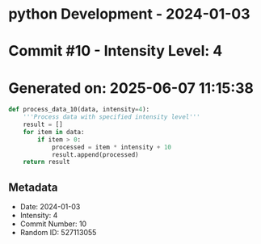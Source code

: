 ﻿# python Development - 2024-01-03
# Commit #10 - Intensity Level: 4
# Generated on: 2025-06-07 11:15:38
```python
def process_data_10(data, intensity=4):
    '''Process data with specified intensity level'''
    result = []
    for item in data:
        if item > 0:
            processed = item * intensity + 10
            result.append(processed)
    return result
```
## Metadata
- Date: 2024-01-03
- Intensity: 4
- Commit Number: 10
- Random ID: 527113055
